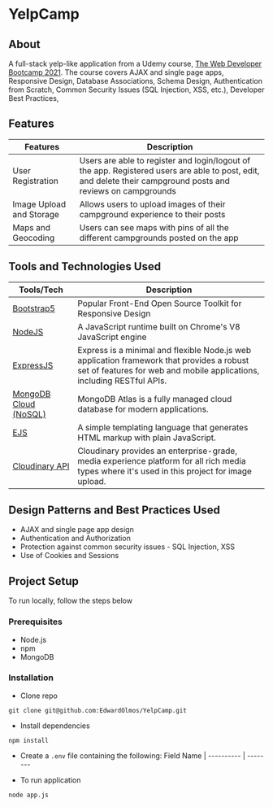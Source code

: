# YelpCamp
 
## About
A full-stack yelp-like application from a Udemy course, [The Web Developer Bootcamp 2021](https://www.udemy.com/course/the-web-developer-bootcamp/). The course covers AJAX and single page apps, Responsive Design, Database Associations, Schema Design, Authentication from Scratch, Common Security Issues (SQL Injection, XSS, etc.), Developer Best Practices, 

## Features
Features | Description
-------- | -----------
User Registration | Users are able to register and login/logout of the app. Registered users are able to post, edit, and delete their campground posts and reviews on campgrounds
Image Upload and Storage | Allows users to upload images of their campground experience to their posts
Maps and Geocoding | Users can see maps with pins of all the different campgrounds posted on the app 

## Tools and Technologies Used
Tools/Tech | Description
---------- | -----------
[Bootstrap5](https://getbootstrap.com/docs/5.0/getting-started/introduction/) | Popular Front-End Open Source Toolkit for Responsive Design
[NodeJS](https://nodejs.org/en/) | A JavaScript runtime built on Chrome's V8 JavaScript engine
[ExpressJS](https://expressjs.com/) | Express is a minimal and flexible Node.js web application framework that provides a robust set of features for web and mobile applications, including RESTful APIs.
[MongoDB Cloud (NoSQL)](https://www.mongodb.com/cloud) | MongoDB Atlas is a fully managed cloud database for modern applications. 
[EJS](https://ejs.co/) | A simple templating language that generates HTML markup with plain JavaScript.
[Cloudinary API](https://cloudinary.com/documentation/how_to_integrate_cloudinary) | Cloudinary provides an enterprise-grade, media experience platform for all rich media types where it's used in this project for image upload.

## Design Patterns and Best Practices Used
* AJAX and single page app design
* Authentication and Authorization
* Protection against common security issues - SQL Injection, XSS
* Use of Cookies and Sessions

## Project Setup
To run locally, follow the steps below

### Prerequisites
* Node.js
* npm
* MongoDB

### Installation
* Clone repo
```
git clone git@github.com:EdwardOlmos/YelpCamp.git
```
* Install dependencies
```
npm install
```
* Create a `.env` file containing the following:
Field Name | 
---------- | --------

* To run application
```
node app.js
```

